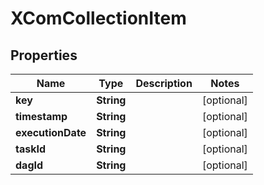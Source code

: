 

# XComCollectionItem

## Properties

Name | Type | Description | Notes
------------ | ------------- | ------------- | -------------
**key** | **String** |  |  [optional]
**timestamp** | **String** |  |  [optional]
**executionDate** | **String** |  |  [optional]
**taskId** | **String** |  |  [optional]
**dagId** | **String** |  |  [optional]



